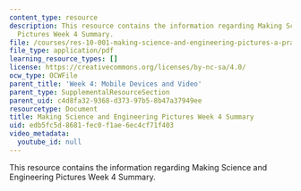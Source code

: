 ```yaml
---
content_type: resource
description: This resource contains the information regarding Making Science and Engineering
  Pictures Week 4 Summary.
file: /courses/res-10-001-making-science-and-engineering-pictures-a-practical-guide-to-presenting-your-work-spring-2016/edb5fc5d8681fec0f1ae6ec4cf71f403_MITRES_10_001S16_Sum_Wk4.pdf
file_type: application/pdf
learning_resource_types: []
license: https://creativecommons.org/licenses/by-nc-sa/4.0/
ocw_type: OCWFile
parent_title: 'Week 4: Mobile Devices and Video'
parent_type: SupplementalResourceSection
parent_uid: c4d8fa32-9368-d373-97b5-8b47a37949ee
resourcetype: Document
title: Making Science and Engineering Pictures Week 4 Summary
uid: edb5fc5d-8681-fec0-f1ae-6ec4cf71f403
video_metadata:
  youtube_id: null
---
```

This resource contains the information regarding Making Science and Engineering Pictures Week 4 Summary.